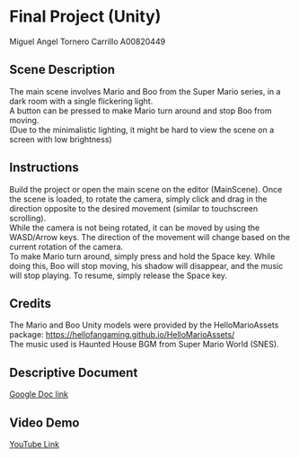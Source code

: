 # Final Project (Unity)
Miguel Angel Tornero Carrillo A00820449  
## Scene Description
The main scene involves Mario and Boo from the Super Mario series, in a dark room with a single flickering light.  
A button can be pressed to make Mario turn around and stop Boo from moving.  
(Due to the minimalistic lighting, it might be hard to view the scene on a screen with low brightness)  
## Instructions
Build the project or open the main scene on the editor (MainScene). Once the scene is loaded, to rotate the camera, simply click and drag in the direction opposite to the desired movement (similar to touchscreen scrolling).  
While the camera is not being rotated, it can be moved by using the WASD/Arrow keys. The direction of the movement will change based on the current rotation of the camera.  
To make Mario turn around, simply press and hold the Space key. While doing this, Boo will stop moving, his shadow will disappear, and the music will stop playing. To resume, simply release the Space key.  
## Credits
The Mario and Boo Unity models were provided by the HelloMarioAssets package: <https://hellofangaming.github.io/HelloMarioAssets/>  
The music used is Haunted House BGM from Super Mario World (SNES).  
## Descriptive Document
[Google Doc link](https://docs.google.com/document/d/1QYXc2Ic8y-vCSDj8-I6s35F1wqkyncgSM7WlNwEUeN8/edit?usp=sharing)
## Video Demo
[YouTube Link](https://www.youtube.com/watch?v=PG9N9Vvtiv0)